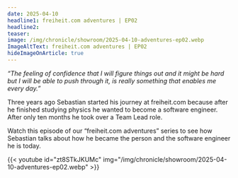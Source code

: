 ```yaml
---
date: 2025-04-10
headline1: freiheit.com adventures | EP02
headline2:
teaser:
image: /img/chronicle/showroom/2025-04-10-adventures-ep02.webp
ImageAltText: freiheit.com adventures | EP02
hideImageOnArticle: true
---
```


*“The feeling of confidence that I will figure things out and it might be hard but I will be able to push through it, is really something that enables me every day.”*

Three years ago Sebastian started his journey at freiheit.com because after he finished studying physics he wanted to become a software engineer. After only ten months he took over a Team Lead role.

Watch this episode of our “freiheit.com adventures” series to see how Sebastian talks about how he became the person and the software engineer he is today.

{{< youtube id="zt8STkJKUMc" img="/img/chronicle/showroom/2025-04-10-adventures-ep02.webp" >}}
